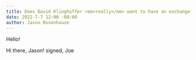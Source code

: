 ```yaml
---
title: Does David Klinghoffer <em>really</em> want to have an exchange of ideas?
date: 2022-7-7 12:00 -08:00
author: Jason Rosenhouse
---
```


Hello!

Hi there, Jason! signed, Joe
